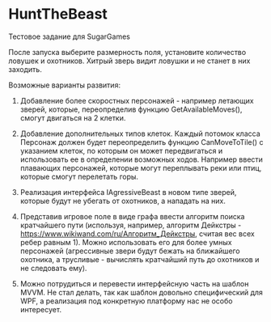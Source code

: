 # HuntTheBeast
Тестовое задание для SugarGames

После запуска выберите размерность поля, установите количество ловушек и охотников.
Хитрый зверь видит ловушки и не станет в них заходить.

Возможные варианты развития:

1. Добавление более скоростных персонажей - например летающих зверей, которые, переопределив функцию GetAvailableMoves(), смогут двигаться на 2 клетки.

2. Добавление дополнительных типов клеток. Каждый потомок класса Персонаж должен будет переопределить функцию CanMoveToTile() с указанием клеток, по которым он может передвигаться и использовать ее в определении возможных ходов. Например ввести плавающих персонажей, которые могут переплывать реки или птиц, которые смогут перелетать горы.

3. Реализация интерфейса IAgressiveBeast в новом типе зверей, которые будут не убегать от охотников, а нападать на них.

4. Представив игровое поле в виде графа ввести алгоритм поиска кратчайшего пути (используя, например, алгоритм Дейкстры - https://www.wikiwand.com/ru/Алгоритм_Дейкстры, считая вес всех ребер равным 1). Можно использовать его для более умных персонажей (агрессивные звери будут бежать на ближайшего охотника, а трусливые - вычислять кратчайший путь до охотников и не следовать ему).

5. Можно потрудиться и перевести интерфейсную часть на шаблон MVVM. Не стал делать, так как шаблон довольно специфический для WPF, а реализация под конкретную платформу нас не особо интересует.
